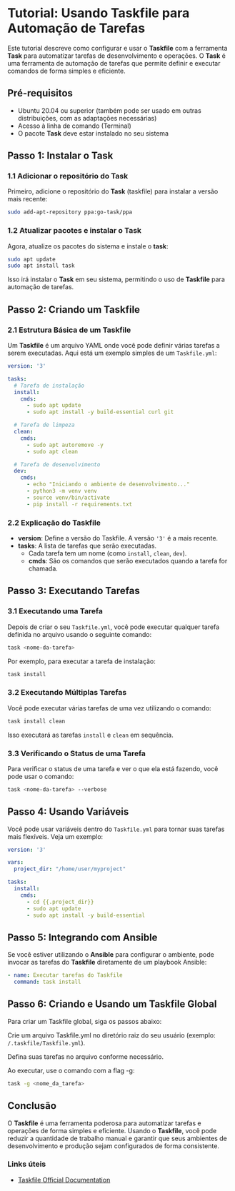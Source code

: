 # Tutorial: Usando Taskfile para Automação de Tarefas

Este tutorial descreve como configurar e usar o **Taskfile** com a ferramenta **Task** para automatizar tarefas de desenvolvimento e operações. O **Task** é uma ferramenta de automação de tarefas que permite definir e executar comandos de forma simples e eficiente.

## Pré-requisitos

- Ubuntu 20.04 ou superior (também pode ser usado em outras distribuições, com as adaptações necessárias)
- Acesso à linha de comando (Terminal)
- O pacote **Task** deve estar instalado no seu sistema

## Passo 1: Instalar o Task

### 1.1 Adicionar o repositório do Task

Primeiro, adicione o repositório do **Task** (taskfile) para instalar a versão mais recente:

```bash
sudo add-apt-repository ppa:go-task/ppa
```

### 1.2 Atualizar pacotes e instalar o Task

Agora, atualize os pacotes do sistema e instale o **task**:

```bash
sudo apt update
sudo apt install task
```

Isso irá instalar o **Task** em seu sistema, permitindo o uso de **Taskfile** para automação de tarefas.

## Passo 2: Criando um Taskfile

### 2.1 Estrutura Básica de um Taskfile

Um **Taskfile** é um arquivo YAML onde você pode definir várias tarefas a serem executadas. Aqui está um exemplo simples de um `Taskfile.yml`:

```yaml
version: '3'

tasks:
  # Tarefa de instalação
  install:
    cmds:
      - sudo apt update
      - sudo apt install -y build-essential curl git

  # Tarefa de limpeza
  clean:
    cmds:
      - sudo apt autoremove -y
      - sudo apt clean

  # Tarefa de desenvolvimento
  dev:
    cmds:
      - echo "Iniciando o ambiente de desenvolvimento..."
      - python3 -m venv venv
      - source venv/bin/activate
      - pip install -r requirements.txt
```

### 2.2 Explicação do Taskfile

- **version**: Define a versão do Taskfile. A versão `'3'` é a mais recente.
- **tasks**: A lista de tarefas que serão executadas.
  - Cada tarefa tem um nome (como `install`, `clean`, `dev`).
  - **cmds**: São os comandos que serão executados quando a tarefa for chamada.

## Passo 3: Executando Tarefas

### 3.1 Executando uma Tarefa

Depois de criar o seu `Taskfile.yml`, você pode executar qualquer tarefa definida no arquivo usando o seguinte comando:

```bash
task <nome-da-tarefa>
```

Por exemplo, para executar a tarefa de instalação:

```bash
task install
```

### 3.2 Executando Múltiplas Tarefas

Você pode executar várias tarefas de uma vez utilizando o comando:

```bash
task install clean
```

Isso executará as tarefas `install` e `clean` em sequência.

### 3.3 Verificando o Status de uma Tarefa

Para verificar o status de uma tarefa e ver o que ela está fazendo, você pode usar o comando:

```bash
task <nome-da-tarefa> --verbose
```

## Passo 4: Usando Variáveis

Você pode usar variáveis dentro do `Taskfile.yml` para tornar suas tarefas mais flexíveis. Veja um exemplo:

```yaml
version: '3'

vars:
  project_dir: "/home/user/myproject"

tasks:
  install:
    cmds:
      - cd {{.project_dir}}
      - sudo apt update
      - sudo apt install -y build-essential
```

## Passo 5: Integrando com Ansible

Se você estiver utilizando o **Ansible** para configurar o ambiente, pode invocar as tarefas do **Taskfile** diretamente de um playbook Ansible:

```yaml
- name: Executar tarefas do Taskfile
  command: task install
```

## Passo 6: Criando e Usando um Taskfile Global


Para criar um Taskfile global, siga os passos abaixo:

Crie um arquivo Taskfile.yml no diretório raiz do seu usuário (exemplo: `/.taskfile/Taskfile.yml`).

Defina suas tarefas no arquivo conforme necessário.

Ao executar, use o comando com a flag -g:
```bash
task -g <nome_da_tarefa>
```

## Conclusão

O **Taskfile** é uma ferramenta poderosa para automatizar tarefas e operações de forma simples e eficiente. Usando o **Taskfile**, você pode reduzir a quantidade de trabalho manual e garantir que seus ambientes de desenvolvimento e produção sejam configurados de forma consistente.

### Links úteis

- [Taskfile Official Documentation](https://taskfile.dev/)
